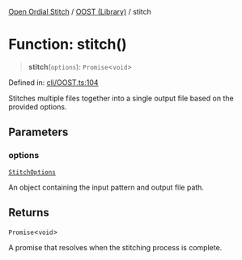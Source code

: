 [Open Ordial Stitch](../../README.md) / [OOST (Library)](../README.md) / stitch

# Function: stitch()

> **stitch**(`options`): `Promise`\<`void`\>

Defined in: [cli/OOST.ts:104](https://github.com/open-ordinal/open-ordinal-stitch/blob/827f87564b824cc51a6036c6df1893971614aa24/src/cli/OOST.ts#L104)

Stitches multiple files together into a single output file based on the provided options.

## Parameters

### options

[`StitchOptions`](../classes/StitchOptions.md)

An object containing the input pattern and output file path.

## Returns

`Promise`\<`void`\>

A promise that resolves when the stitching process is complete.
